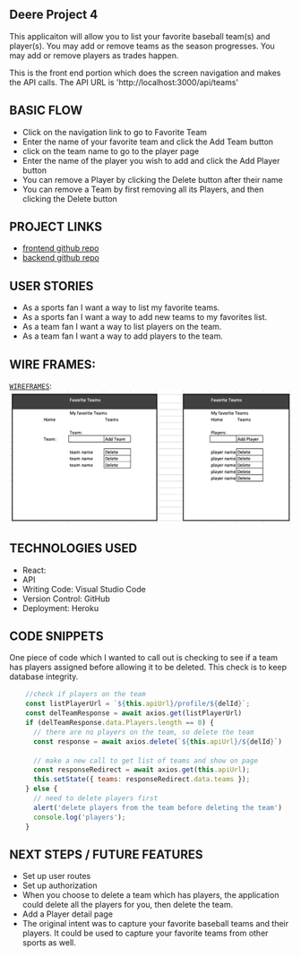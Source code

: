 ## Deere Project 4

This applicaiton will allow you to list your favorite baseball team(s) and player(s).  You may add or remove teams as the season progresses.  You may add or remove players as trades happen.

This is the front end portion which does the screen navigation and makes the API calls.  The API URL is 'http://localhost:3000/api/teams'

## BASIC FLOW
- Click on the navigation link to go to Favorite Team
- Enter the name of your favorite team and click the Add Team button
- click on the team name to go to the player page
- Enter the name of the player you wish to add and click the Add Player button
- You can remove a Player by clicking the Delete button after their name
- You can remove a Team by first removing all its Players, and then clicking the Delete button

## PROJECT LINKS

- [frontend github repo](https://github.com/bradjd1/favorite-team-front-end)
- [backend github repo](https://github.com/bradjd1/favorite-team-express-api-bknd)


## USER STORIES

- As a sports fan I want a way to list my favorite teams.
- As a sports fan I want a way to add new teams to my favorites list.
- As a team fan I want a way to list players on the team.
- As a team fan I want a way to add players to the team.

## WIRE FRAMES:
[`WIREFRAMES`](./planning/wireframes.png):
![wireframe](./planning/wireframes.png)


## TECHNOLOGIES USED

- React:
- API
- Writing Code: Visual Studio Code
- Version Control: GitHub
- Deployment: Heroku

## CODE SNIPPETS

One piece of code which I wanted to call out is checking to see if a team has players assigned before allowing it to be deleted.  This check is to keep database integrity.

```javascript
    //check if players on the team
    const listPlayerUrl = `${this.apiUrl}/profile/${delId}`;
    const delTeamResponse = await axios.get(listPlayerUrl)
    if (delTeamResponse.data.Players.length == 0) {
      // there are no players on the team, so delete the team
      const response = await axios.delete(`${this.apiUrl}/${delId}`)

      // make a new call to get list of teams and show on page
      const responseRedirect = await axios.get(this.apiUrl);
      this.setState({ teams: responseRedirect.data.teams });
    } else {
      // need to delete players first
      alert('delete players from the team before deleting the team')
      console.log('players');
    }
```

## NEXT STEPS / FUTURE FEATURES
- Set up user routes
- Set up authorization
- When you choose to delete a team which has players, the application could delete all the players for you, then delete the team.
- Add a Player detail page
- The original intent was to capture your favorite baseball teams and their players.  It could be used to capture your favorite teams from other sports as well.


